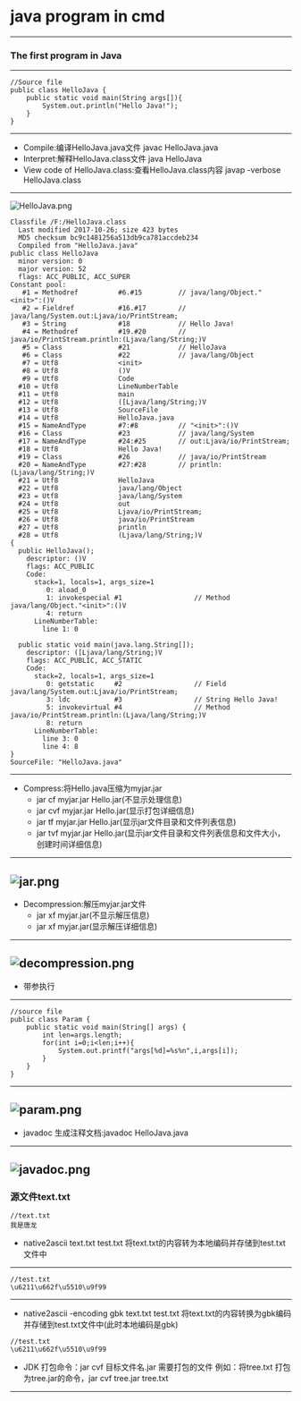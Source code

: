 # java program in cmd
---
### The first program in Java
---
```
//Source file
public class HelloJava {
	public static void main(String args[]){
		System.out.println("Hello Java!");
	}
}
```
---
+ Compile:编译HelloJava.java文件 javac HelloJava.java
+ Interpret:解释HelloJava.class文件 java HelloJava
+ View code of HelloJava.class:查看HelloJava.class内容 javap -verbose HelloJava.class
---
![HelloJava.png](https://github.com/Tanglong9344/JavaBasic/blob/master/picture/HelloJava.png)
```
Classfile /F:/HelloJava.class
  Last modified 2017-10-26; size 423 bytes
  MD5 checksum bc9c1481256a513db9ca781accdeb234
  Compiled from "HelloJava.java"
public class HelloJava
  minor version: 0
  major version: 52
  flags: ACC_PUBLIC, ACC_SUPER
Constant pool:
   #1 = Methodref          #6.#15         // java/lang/Object."<init>":()V
   #2 = Fieldref           #16.#17        // java/lang/System.out:Ljava/io/PrintStream;
   #3 = String             #18            // Hello Java!
   #4 = Methodref          #19.#20        // java/io/PrintStream.println:(Ljava/lang/String;)V
   #5 = Class              #21            // HelloJava
   #6 = Class              #22            // java/lang/Object
   #7 = Utf8               <init>
   #8 = Utf8               ()V
   #9 = Utf8               Code
  #10 = Utf8               LineNumberTable
  #11 = Utf8               main
  #12 = Utf8               ([Ljava/lang/String;)V
  #13 = Utf8               SourceFile
  #14 = Utf8               HelloJava.java
  #15 = NameAndType        #7:#8          // "<init>":()V
  #16 = Class              #23            // java/lang/System
  #17 = NameAndType        #24:#25        // out:Ljava/io/PrintStream;
  #18 = Utf8               Hello Java!
  #19 = Class              #26            // java/io/PrintStream
  #20 = NameAndType        #27:#28        // println:(Ljava/lang/String;)V
  #21 = Utf8               HelloJava
  #22 = Utf8               java/lang/Object
  #23 = Utf8               java/lang/System
  #24 = Utf8               out
  #25 = Utf8               Ljava/io/PrintStream;
  #26 = Utf8               java/io/PrintStream
  #27 = Utf8               println
  #28 = Utf8               (Ljava/lang/String;)V
{
  public HelloJava();
    descriptor: ()V
    flags: ACC_PUBLIC
    Code:
      stack=1, locals=1, args_size=1
         0: aload_0
         1: invokespecial #1                  // Method java/lang/Object."<init>":()V
         4: return
      LineNumberTable:
        line 1: 0

  public static void main(java.lang.String[]);
    descriptor: ([Ljava/lang/String;)V
    flags: ACC_PUBLIC, ACC_STATIC
    Code:
      stack=2, locals=1, args_size=1
         0: getstatic     #2                  // Field java/lang/System.out:Ljava/io/PrintStream;
         3: ldc           #3                  // String Hello Java!
         5: invokevirtual #4                  // Method java/io/PrintStream.println:(Ljava/lang/String;)V
         8: return
      LineNumberTable:
        line 3: 0
        line 4: 8
}
SourceFile: "HelloJava.java"
```
---
+ Compress:将Hello.java压缩为myjar.jar
	+ jar cf myjar.jar Hello.jar(不显示处理信息)
	+ jar cvf myjar.jar Hello.jar(显示打包详细信息)
	+ jar tf myjar.jar Hello.jar(显示jar文件目录和文件列表信息)
	+ jar tvf myjar.jar Hello.jar(显示jar文件目录和文件列表信息和文件大小，创建时间详细信息)
---
![jar.png](https://github.com/Tanglong9344/JavaBasic/blob/master/picture/jar.png)
---
+ Decompression:解压myjar.jar文件
	+ jar xf myjar.jar(不显示解压信息)
	+ jar xf myjar.jar(显示解压详细信息)
---
![decompression.png](https://github.com/Tanglong9344/JavaBasic/blob/master/picture/decompression.png)
---
+ 带参执行
---
```
//source file
public class Param {
	public static void main(String[] args) {
		int len=args.length;
		for(int i=0;i<len;i++){
			System.out.printf("args[%d]=%s%n",i,args[i]);
		}
	}
}
```
---
![param.png](https://github.com/Tanglong9344/JavaBasic/blob/master/picture/param.png)
---
+ javadoc 生成注释文档:javadoc HelloJava.java
---
![javadoc.png](https://github.com/Tanglong9344/JavaBasic/blob/master/picture/javadoc.png)
---
### 源文件text.txt
```
//text.txt
我是唐龙
```
+ native2ascii text.txt test.txt 将text.txt的内容转为本地编码并存储到test.txt文件中
---
```
//test.txt
\u6211\u662f\u5510\u9f99
```
---
+ native2ascii -encoding gbk text.txt test.txt 将text.txt的内容转换为gbk编码并存储到test.txt文件中(此时本地编码是gbk)
```
//test.txt
\u6211\u662f\u5510\u9f99
```
+ JDK 打包命令：jar cvf 目标文件名.jar 需要打包的文件
  例如：将tree.txt 打包为tree.jar的命令，jar cvf tree.jar tree.txt
---
